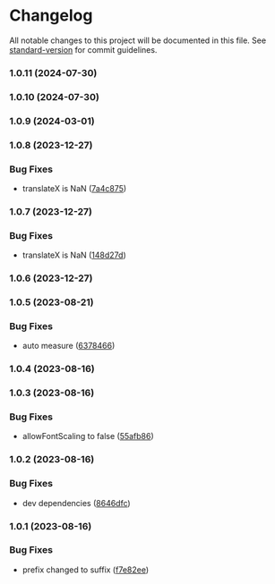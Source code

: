 # Changelog

All notable changes to this project will be documented in this file. See [standard-version](https://github.com/conventional-changelog/standard-version) for commit guidelines.

### 1.0.11 (2024-07-30)

### 1.0.10 (2024-07-30)

### 1.0.9 (2024-03-01)

### 1.0.8 (2023-12-27)


### Bug Fixes

* translateX is NaN ([7a4c875](https://github.com/birdwingo/react-native-spinning-numbers/commit/7a4c8754e85769eeb886e1977ffa2f15e79be238))

### 1.0.7 (2023-12-27)


### Bug Fixes

* translateX is NaN ([148d27d](https://github.com/birdwingo/react-native-spinning-numbers/commit/148d27d73e0bb1ff1e8ac50f5ca8126a9c3b1bc8))

### 1.0.6 (2023-12-27)

### 1.0.5 (2023-08-21)


### Bug Fixes

* auto measure ([6378466](https://github.com/birdwingo/react-native-spinning-numbers/commit/6378466f7257f83a770fa1b55215577b790286b4))

### 1.0.4 (2023-08-16)

### 1.0.3 (2023-08-16)


### Bug Fixes

* allowFontScaling to false ([55afb86](https://github.com/birdwingo/react-native-spinning-numbers/commit/55afb8691fadcd540c0c9902893650d4f2ac21dd))

### 1.0.2 (2023-08-16)


### Bug Fixes

* dev dependencies ([8646dfc](https://github.com/birdwingo/react-native-spinning-numbers/commit/8646dfccc87134f54035ad7d0ce629b677f29571))

### 1.0.1 (2023-08-16)


### Bug Fixes

* prefix changed to suffix ([f7e82ee](https://github.com/birdwingo/react-native-spinning-numbers/commit/f7e82ee6ff33d6912ebea15c157377ac5ecf92e7))

